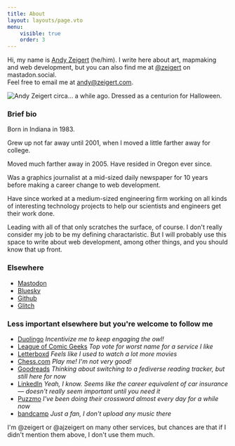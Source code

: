 ```yaml
---
title: About
layout: layouts/page.vto
menu:
    visible: true
    order: 3
---
```


<div class="h-card">
    <p>Hi, my name is <a class="p-name u-url" href="https://zeigert.com">Andy Zeigert</a> (he/him). I write here about art, mapmaking and web development, but you can also find me at <a href="https://mastodon.social/@zeigert">@zeigert</a> on mastadon.social. <br/>Feel free to email me at <a class="u-email" href="mailto:andy@zeigert.com">andy@zeigert.com</a>.</p>
    <img class="u-photo" src="/img/avatar.png" alt="Andy Zeigert circa... a while ago. Dressed as a centurion for Halloween.">
</div>

### Brief bio

Born in Indiana in 1983.

Grew up not far away until 2001, when I moved a little farther away for college.

Moved much farther away in 2005. Have resided in Oregon ever since.

Was a graphics journalist at a mid-sized daily newspaper for 10 years before making a career change to web development.

Have since worked at a medium-sized engineering firm working on all kinds of interesting technology projects to help our scientists and engineers get their work done.

Leading with all of that only scratches the surface, of course. I don't really consider my job to be my defining charactaristic. But I will probably use this space to write about web development, among other things, and you should know that up front.

### Elsewhere

- [Mastodon](https://mastodon.social/@zeigert)
- [Bluesky](https://bsky.app/profile/zeigert.com)
- [Github](https://github.com/ajzeigert/)
- [Glitch](https://glitch.com/@zeigert)

### Less important elsewhere but you're welcome to follow me

- [Duolingo](https://www.duolingo.com/profile/ajzeigert) _Incentivize me to keep engaging the owl!_
- [League of Comic Geeks](https://leagueofcomicgeeks.com/profile/ajzeigert) _Top vote for worst name for a service I like_
- [Letterboxd](https://letterboxd.com/ajzeigert/) _Feels like I used to watch a lot more movies_
- [Chess.com](https://www.chess.com/member/zeigert) _Play me! I'm not very good!_
- [Goodreads](https://www.goodreads.com/user/show/1465437-andy-zeigert) _Thinking about switching to a fediverse reading tracker, but still here for now_
- [LinkedIn](https://www.linkedin.com/in/andy-zeigert/) _Yeah, I know. Seems like the career equivalent of car insurance — doesn't really seem important until you need it_
- [Puzzmo](https://www.puzzmo.com/user/ii/zeigert) _I've been doing their crossword almost every day for a while now_
- [bandcamp](https://bandcamp.com/andyzeigert) _Just a fan, I don't upload any music there_

I'm @zeigert or @ajzeigert on many other services, but chances are that if I didn't mention them above, I don't use them much.
